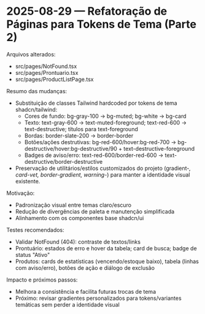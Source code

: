 # 2025-08-29 — Refatoração de Páginas para Tokens de Tema (Parte 2)

Arquivos alterados:
- src/pages/NotFound.tsx
- src/pages/Prontuario.tsx
- src/pages/ProductListPage.tsx

Resumo das mudanças:
- Substituição de classes Tailwind hardcoded por tokens de tema shadcn/tailwind:
  - Cores de fundo: bg-gray-100 → bg-muted; bg-white → bg-card
  - Texto: text-gray-600 → text-muted-foreground; text-red-600 → text-destructive; títulos para text-foreground
  - Bordas: border-slate-200 → border-border
  - Botões/ações destrutivas: bg-red-600/hover:bg-red-700 → bg-destructive/hover:bg-destructive/90 + text-destructive-foreground
  - Badges de aviso/erro: text-red-600/border-red-600 → text-destructive/border-destructive
- Preservação de utilitários/estilos customizados do projeto (gradient-*, card-vet, border-gradient, warning-*) para manter a identidade visual existente.

Motivação:
- Padronização visual entre temas claro/escuro
- Redução de divergências de paleta e manutenção simplificada
- Alinhamento com os componentes base shadcn/ui

Testes recomendados:
- Validar NotFound (404): contraste de textos/links
- Prontuário: estados de erro e hover da tabela; card de busca; badge de status "Ativo"
- Produtos: cards de estatísticas (vencendo/estoque baixo), tabela (linhas com aviso/erro), botões de ação e diálogo de exclusão

Impacto e próximos passos:
- Melhora a consistência e facilita futuras trocas de tema
- Próximo: revisar gradientes personalizados para tokens/variantes temáticas sem perder a identidade visual
